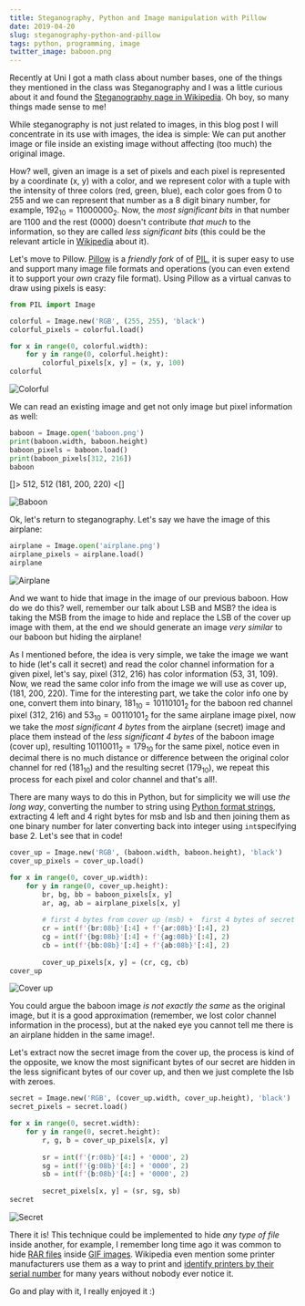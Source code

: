 ```yaml
---
title: Steganography, Python and Image manipulation with Pillow
date: 2019-04-20
slug: steganography-python-and-pillow
tags: python, programming, image
twitter_image: baboon.png
---
```


Recently at Uni I got a math class about number bases, one of the things they mentioned in the class was Steganography and I was a little curious about it and found the [Steganography page in Wikipedia](https://en.wikipedia.org/wiki/Steganography). Oh boy, so many things made sense to me!

While steganography is not just related to images, in this blog post I will concentrate in its use with images, the idea is simple: We can put another image or file inside an existing image without affecting (too much) the original image. 

How? well, given an image is a set of pixels and each pixel is represented by a coordinate (x, y) with a color, and we represent color with a tuple with the intensity of three colors (red, green, blue), each color goes from 0 to 255 and we can represent that number as a 8 digit binary number, for example, $192_{10} = 1100 0000_{2}$. Now, the _most significant bits_ in that number are $1100$ and the rest ($0000$) doesn't contribute _that much_ to the information, so they are called _less significant bits_ (this could be the relevant article in [Wikipedia](https://en.wikipedia.org/wiki/Bit_numbering) about it).

Let's move to Pillow. [Pillow](https://pillow.readthedocs.io/en/stable/) is a _friendly fork_ of of [PIL](https://en.wikipedia.org/wiki/Python_Imaging_Library), it is super easy to use and support many image file formats and operations (you can even extend it to support your _own_ crazy file format). Using Pillow as a virtual canvas to draw using pixels is easy:

```python
from PIL import Image

colorful = Image.new('RGB', (255, 255), 'black')
colorful_pixels = colorful.load()

for x in range(0, colorful.width):
    for y in range(0, colorful.height):
        colorful_pixels[x, y] = (x, y, 100)
colorful
```

![Colorful]({attach}/images/colorful.png)

We can read an existing image and get not only image but pixel information as well:

```python
baboon = Image.open('baboon.png')
print(baboon.width, baboon.height)
baboon_pixels = baboon.load()
print(baboon_pixels[312, 216])
baboon
```
[]>
512, 512
(181, 200, 220)
<[]

![Baboon]({attach}/images/baboon.png)

Ok, let's return to steganography. Let's say we have the image of this airplane:

```python
airplane = Image.open('airplane.png')
airplane_pixels = airplane.load()
airplane
```

![Airplane]({attach}/images/airplane.png)

And we want to hide that image in the image of our previous baboon. How do we do this? well, remember our talk about LSB and MSB? the idea is taking the MSB from the image to hide and replace the LSB of the cover up image with them, at the end we should generate an image _very similar_ to our baboon but hiding the airplane!

As I mentioned before, the idea is very simple, we take the image we want to hide (let's call it secret) and read the color channel information for a given pixel, let's say, pixel (312, 216) has color information (53, 31, 109). Now, we read the same color info from the image we will use as cover up, (181, 200, 220). Time for the interesting part, we take the color info one by one, convert them into binary, $181_{10} = 1011 0101_2$ for the baboon red channel pixel (312, 216) and $53_{10} = 0011 0101_2$ for the same airplane image pixel, now we take the _most significant 4 bytes_ from the airplane (secret) image and place them instead of the _less significant 4 bytes_ of the baboon image (cover up), resulting $1011 0011_2 = 179_{10}$ for the same pixel, notice even in decimal there is no much distance or difference between the original color channel for red ($181_{10}$) and the resulting secret ($179_{10}$), we repeat this process for each pixel and color channel and that's all!.

There are many ways to do this in Python, but for simplicity we will use _the long way_, converting the number to string using [Python format strings](https://pyformat.info/), extracting 4 left and 4 right bytes for msb and lsb and then joining them as one binary number for later converting back into integer using `int`specifying base 2. Let's see that in code!

```python
cover_up = Image.new('RGB', (baboon.width, baboon.height), 'black')
cover_up_pixels = cover_up.load()

for x in range(0, cover_up.width):
    for y in range(0, cover_up.height):
        br, bg, bb = baboon_pixels[x, y]
        ar, ag, ab = airplane_pixels[x, y]
        
        # first 4 bytes from cover up (msb) +  first 4 bytes of secret
        cr = int(f'{br:08b}'[:4] + f'{ar:08b}'[:4], 2)
        cg = int(f'{bg:08b}'[:4] + f'{ag:08b}'[:4], 2)
        cb = int(f'{bb:08b}'[:4] + f'{ab:08b}'[:4], 2)
        
        cover_up_pixels[x, y] = (cr, cg, cb)
cover_up
```

![Cover up]({attach}/images/cover_up_baboon.png)

You could argue the baboon image _is not exactly the same_ as the original image, but it is a good approximation (remember, we lost color channel information in the process), but at the naked eye you cannot tell me there is an airplane hidden in the same image!.

Let's extract now the secret image from the cover up, the process is kind of the opposite, we know the most significant bytes of our secret are hidden in the less significant bytes of our cover up, and then we just complete the lsb with zeroes.


```python
secret = Image.new('RGB', (cover_up.width, cover_up.height), 'black')
secret_pixels = secret.load()

for x in range(0, secret.width):
    for y in range(0, secret.height):
        r, g, b = cover_up_pixels[x, y]
        
        sr = int(f'{r:08b}'[4:] + '0000', 2)
        sg = int(f'{g:08b}'[4:] + '0000', 2)
        sb = int(f'{b:08b}'[4:] + '0000', 2)
        
        secret_pixels[x, y] = (sr, sg, sb)
secret
```
![Secret]({attach}/images/secret_steganography.png)

There it is! This technique could be implemented to hide _any type of file_ inside another, for example, I remember long time ago it was common to hide [RAR files](https://en.wikipedia.org/wiki/RAR_(file_format)) inside [GIF images](https://en.wikipedia.org/wiki/GIF). Wikipedia even mention some printer manufacturers use them as a way to print and [identify printers by their serial number](https://en.wikipedia.org/wiki/Machine_Identification_Code) for many years without nobody ever notice it.

Go and play with it, I really enjoyed it :)
